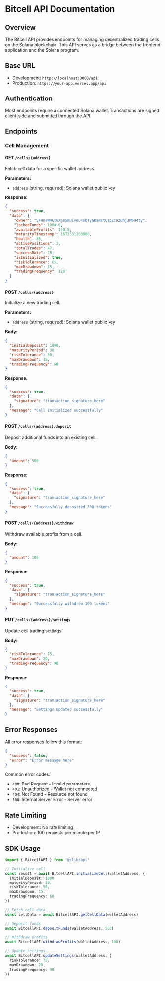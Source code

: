 # Bitcell API Documentation

## Overview
The Bitcell API provides endpoints for managing decentralized trading cells on the Solana blockchain. This API serves as a bridge between the frontend application and the Solana program.

## Base URL
- Development: `http://localhost:3000/api`
- Production: `https://your-app.vercel.app/api`

## Authentication
Most endpoints require a connected Solana wallet. Transactions are signed client-side and submitted through the API.

## Endpoints

### Cell Management

#### GET `/cells/{address}`
Fetch cell data for a specific wallet address.

**Parameters:**
- `address` (string, required): Solana wallet public key

**Response:**
```json
{
  "success": true,
  "data": {
    "owner": "5FHneW46xGXgs5mUiveU4sbTyGBzmstUspZC92UhjJM694ty",
    "lockedFunds": 1000.0,
    "availableProfits": 150.5,
    "maturityTimestamp": 1672531200000,
    "health": 85,
    "activePositions": 3,
    "totalTrades": 47,
    "successRate": 78,
    "isInitialized": true,
    "riskTolerance": 65,
    "maxDrawdown": 15,
    "tradingFrequency": 120
  }
}
```

#### POST `/cells/{address}`
Initialize a new trading cell.

**Parameters:**
- `address` (string, required): Solana wallet public key

**Body:**
```json
{
  "initialDeposit": 1000,
  "maturityPeriod": 30,
  "riskTolerance": 50,
  "maxDrawdown": 15,
  "tradingFrequency": 60
}
```

**Response:**
```json
{
  "success": true,
  "data": {
    "signature": "transaction_signature_here"
  },
  "message": "Cell initialized successfully"
}
```

#### POST `/cells/{address}/deposit`
Deposit additional funds into an existing cell.

**Body:**
```json
{
  "amount": 500
}
```

**Response:**
```json
{
  "success": true,
  "data": {
    "signature": "transaction_signature_here"
  },
  "message": "Successfully deposited 500 tokens"
}
```

#### POST `/cells/{address}/withdraw`
Withdraw available profits from a cell.

**Body:**
```json
{
  "amount": 100
}
```

**Response:**
```json
{
  "success": true,
  "data": {
    "signature": "transaction_signature_here"
  },
  "message": "Successfully withdrew 100 tokens"
}
```

#### PUT `/cells/{address}/settings`
Update cell trading settings.

**Body:**
```json
{
  "riskTolerance": 75,
  "maxDrawdown": 20,
  "tradingFrequency": 90
}
```

**Response:**
```json
{
  "success": true,
  "data": {
    "signature": "transaction_signature_here"
  },
  "message": "Settings updated successfully"
}
```

## Error Responses

All error responses follow this format:

```json
{
  "success": false,
  "error": "Error message here"
}
```

Common error codes:
- `400`: Bad Request - Invalid parameters
- `401`: Unauthorized - Wallet not connected
- `404`: Not Found - Resource not found
- `500`: Internal Server Error - Server error

## Rate Limiting
- Development: No rate limiting
- Production: 100 requests per minute per IP

## SDK Usage

```typescript
import { BitcellAPI } from '@/lib/api'

// Initialize cell
const result = await BitcellAPI.initializeCell(walletAddress, {
  initialDeposit: 1000,
  maturityPeriod: 30,
  riskTolerance: 50,
  maxDrawdown: 15,
  tradingFrequency: 60
})

// Fetch cell data
const cellData = await BitcellAPI.getCellData(walletAddress)

// Deposit funds
await BitcellAPI.depositFunds(walletAddress, 500)

// Withdraw profits
await BitcellAPI.withdrawProfits(walletAddress, 100)

// Update settings
await BitcellAPI.updateSettings(walletAddress, {
  riskTolerance: 75,
  maxDrawdown: 20,
  tradingFrequency: 90
})
```
